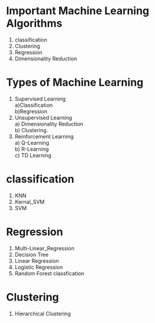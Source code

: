 # Important Machine Learning Algorithms
1) classification
2) Clustering 
3) Regression
4) Dimensionality Reduction

# Types of Machine Learning
1) Supervised Learning<br>
    a)Classification<br>
    b)Regression<br>
2) Unsupervised Learning<br>
    a) Dimensionality Reduction<br>
    b) Clustering.<br>
3) Reinforcement Learning<br>
    a) Q-Learning<br>
    b) R-Learning<br>
    c) TD Learning<br>
    
# classification

1) KNN
2) Kernal_SVM
3) SVM

# Regression

1) Multi-Linear_Regression
2) Decision Tree
3) Linear Regression
4) Logistic Regression
5) Random Forest classfication

# Clustering

1) Hierarchical Clustering




